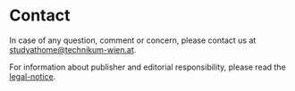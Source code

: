 # Contact

In case of any question, comment or concern, please contact us at [studyathome@technikum-wien.at](mailto:studyathome@technikum-wien.at).

For information about publisher and editorial responsibility, please read the [legal-notice](./legal-notice.md).
